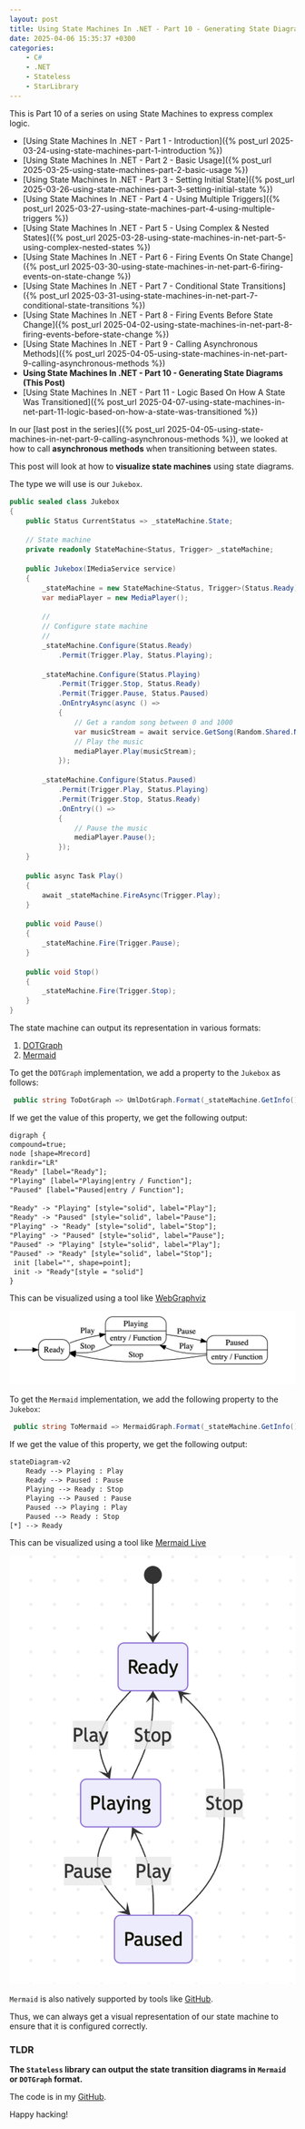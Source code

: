 ```yaml
---
layout: post
title: Using State Machines In .NET - Part 10 - Generating State Diagrams
date: 2025-04-06 15:35:37 +0300
categories:
    - C#
    - .NET
    - Stateless
    - StarLibrary
---
```


This is Part 10 of a series on using State Machines to express complex logic.

- [Using State Machines In .NET  - Part 1 - Introduction]({% post_url 2025-03-24-using-state-machines-part-1-introduction %})
- [Using State Machines In .NET  - Part 2 - Basic Usage]({% post_url 2025-03-25-using-state-machines-part-2-basic-usage %})
- [Using State Machines In .NET  - Part 3 - Setting Initial State]({% post_url 2025-03-26-using-state-machines-part-3-setting-initial-state %})
- [Using State Machines In .NET  - Part 4 - Using Multiple Triggers]({% post_url 2025-03-27-using-state-machines-part-4-using-multiple-triggers %})
- [Using State Machines In .NET - Part 5 - Using Complex & Nested States]({% post_url 2025-03-28-using-state-machines-in-net-part-5-using-complex-nested-states %})
- [Using State Machines In .NET - Part 6 - Firing Events On State Change]({% post_url 2025-03-30-using-state-machines-in-net-part-6-firing-events-on-state-change %})
- [Using State Machines In .NET - Part 7 - Conditional State Transitions]({% post_url 2025-03-31-using-state-machines-in-net-part-7-conditional-state-transitions %})
- [Using State Machines In .NET - Part 8 - Firing Events Before State Change]({% post_url 2025-04-02-using-state-machines-in-net-part-8-firing-events-before-state-change %})
- [Using State Machines In .NET - Part 9 - Calling Asynchronous Methods]({% post_url 2025-04-05-using-state-machines-in-net-part-9-calling-asynchronous-methods %})
- **Using State Machines In .NET - Part 10 - Generating State Diagrams (This Post)**
- [Using State Machines In .NET - Part 11 - Logic Based On How A State Was Transitioned]({% post_url 2025-04-07-using-state-machines-in-net-part-11-logic-based-on-how-a-state-was-transitioned %})

In our [last post in the series]({% post_url 2025-04-05-using-state-machines-in-net-part-9-calling-asynchronous-methods %}), we looked at how to call **asynchronous methods** when transitioning between states.

This post will look at how to **visualize state machines** using state diagrams.

The type we will use is our `Jukebox`.

```c#
public sealed class Jukebox
{
    public Status CurrentStatus => _stateMachine.State;

    // State machine
    private readonly StateMachine<Status, Trigger> _stateMachine;

    public Jukebox(IMediaService service)
    {
        _stateMachine = new StateMachine<Status, Trigger>(Status.Ready);
        var mediaPlayer = new MediaPlayer();

        //
        // Configure state machine
        //
        _stateMachine.Configure(Status.Ready)
            .Permit(Trigger.Play, Status.Playing);

        _stateMachine.Configure(Status.Playing)
            .Permit(Trigger.Stop, Status.Ready)
            .Permit(Trigger.Pause, Status.Paused)
            .OnEntryAsync(async () =>
            {
                // Get a random song between 0 and 1000
                var musicStream = await service.GetSong(Random.Shared.Next(1000));
                // Play the music
                mediaPlayer.Play(musicStream);
            });

        _stateMachine.Configure(Status.Paused)
            .Permit(Trigger.Play, Status.Playing)
            .Permit(Trigger.Stop, Status.Ready)
            .OnEntry(() =>
            {
                // Pause the music
                mediaPlayer.Pause();
            });
    }

    public async Task Play()
    {
        await _stateMachine.FireAsync(Trigger.Play);
    }

    public void Pause()
    {
        _stateMachine.Fire(Trigger.Pause);
    }

    public void Stop()
    {
        _stateMachine.Fire(Trigger.Stop);
    }
}
```

The state machine can output its representation in various formats:

1. [DOTGraph](https://graphviz.org/doc/info/lang.html)
2. [Mermaid](https://mermaid.js.org/intro/)

To get the `DOTGraph` implementation, we add a property to the `Jukebox` as follows:

```c#
 public string ToDotGraph => UmlDotGraph.Format(_stateMachine.GetInfo());
```

If we get the value of this property, we get the following output:

```plaintext
digraph {
compound=true;
node [shape=Mrecord]
rankdir="LR"
"Ready" [label="Ready"];
"Playing" [label="Playing|entry / Function"];
"Paused" [label="Paused|entry / Function"];

"Ready" -> "Playing" [style="solid", label="Play"];
"Ready" -> "Paused" [style="solid", label="Pause"];
"Playing" -> "Ready" [style="solid", label="Stop"];
"Playing" -> "Paused" [style="solid", label="Pause"];
"Paused" -> "Playing" [style="solid", label="Play"];
"Paused" -> "Ready" [style="solid", label="Stop"];
 init [label="", shape=point];
 init -> "Ready"[style = "solid"]
}
```

This can be visualized using a tool like [WebGraphviz](http://www.webgraphviz.com/)

![JukebosState](../images/2025/04/JukeBoxState.png)

To get the `Mermaid` implementation, we add the following property to the `Jukebox`:

```c#
 public string ToMermaid => MermaidGraph.Format(_stateMachine.GetInfo());
```

If we get the value of this property, we get the following output:

```plaintext
stateDiagram-v2
	Ready --> Playing : Play
	Ready --> Paused : Pause
	Playing --> Ready : Stop
	Playing --> Paused : Pause
	Paused --> Playing : Play
	Paused --> Ready : Stop
[*] --> Ready

```

This can be visualized using a tool like [Mermaid Live](https://mermaid.live/)

![JukeboxMermaid](../images/2025/04/JukeboxMermaid.png)

`Mermaid` is also natively supported by tools like [GitHub](https://github.com).

Thus, we can always get a visual representation of our state machine to ensure that it is configured correctly.

### TLDR

**The `Stateless` library can output the state transition diagrams in `Mermaid` or `DOTGraph` format.**

The code is in my [GitHub](https://github.com/conradakunga/BlogCode/tree/master/2025-05-06%20-%20State%20Machines%20Part%2010).

Happy hacking!

